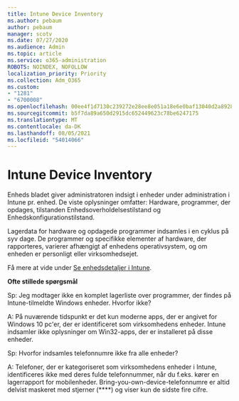 ```yaml
---
title: Intune Device Inventory
ms.author: pebaum
author: pebaum
manager: scotv
ms.date: 07/27/2020
ms.audience: Admin
ms.topic: article
ms.service: o365-administration
ROBOTS: NOINDEX, NOFOLLOW
localization_priority: Priority
ms.collection: Adm_O365
ms.custom:
- "1281"
- "6700008"
ms.openlocfilehash: 00ee4f1d7130c239272e28ee8e051a18e6e0baf13040d2a892866be5900adfaf
ms.sourcegitcommit: b5f7da89a650d2915dc652449623c78be6247175
ms.translationtype: MT
ms.contentlocale: da-DK
ms.lasthandoff: 08/05/2021
ms.locfileid: "54014066"
---
```

# <a name="intune-device-inventory"></a>Intune Device Inventory

Enheds bladet giver administratoren indsigt i enheder under administration i Intune pr. enhed. De viste oplysninger omfatter: Hardware, programmer, der opdages, tilstanden Enhedsoverholdelsestilstand og Enhedskonfigurationstilstand.

Lagerdata for hardware og opdagede programmer indsamles i en cyklus på syv dage. De programmer og specifikke elementer af hardware, der rapporteres, varierer afhængigt af enhedens operativsystem, og om enheden er personligt eller virksomhedsejet.

Få mere at vide under [Se enhedsdetaljer i Intune](https://docs.microsoft.com/intune/device-inventory).

**Ofte stillede spørgsmål**

Sp: Jeg modtager ikke en komplet lagerliste over programmer, der findes på Intune-tilmeldte Windows enheder. Hvorfor ikke?

A: På nuværende tidspunkt er det kun moderne apps, der er angivet for Windows 10 pc'er, der er identificeret som virksomhedens enheder. Intune indsamler ikke oplysninger om Win32-apps, der er installeret på disse enheder.

Sp: Hvorfor indsamles telefonnumre ikke fra alle enheder?

A: Telefoner, der er kategoriseret som virksomhedens enheder i Intune, identificeres ikke med deres fulde telefonnummer, når du f.eks. kører en lagerrapport for mobilenheder. Bring-you-own-device-telefonnumre er altid delvist maskeret med stjerner (****) og viser kun de sidste fire cifre.